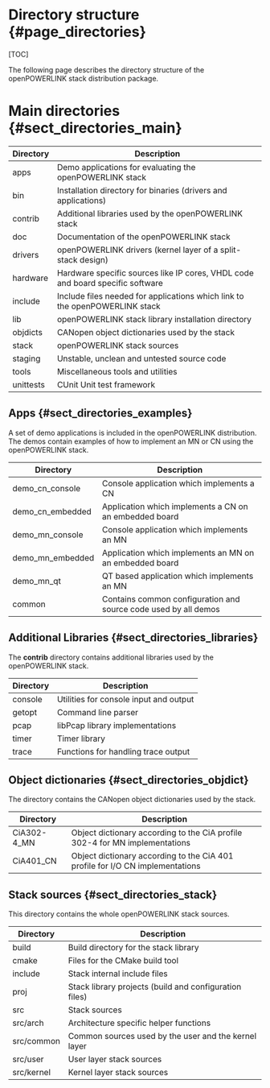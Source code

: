 Directory structure {#page_directories}
===================

[TOC]

The following page describes the directory structure of the openPOWERLINK stack distribution package.

# Main directories {#sect_directories_main}

Directory                     | Description
----------------------------- | -----------------------------------------------
apps                          | Demo applications for evaluating the openPOWERLINK stack
bin                           | Installation directory for binaries (drivers and applications)
contrib                       | Additional libraries used by the openPOWERLINK stack
doc                           | Documentation of the openPOWERLINK stack
drivers                       | openPOWERLINK drivers (kernel layer of a split-stack design)
hardware                      | Hardware specific sources like IP cores, VHDL code and board specific software
include                       | Include files needed for applications which link to the openPOWERLINK stack
lib                           | openPOWERLINK stack library installation directory
objdicts                      | CANopen object dictionaries used by the stack
stack                         | openPOWERLINK stack sources
staging                       | Unstable, unclean and untested source code
tools                         | Miscellaneous tools and utilities
unittests                     | CUnit Unit test framework


## Apps {#sect_directories_examples}
A set of demo applications is included in the openPOWERLINK distribution. The
demos contain examples of how to implement an MN or CN using the openPOWERLINK
stack.

Directory                     | Description
----------------------------- | -----------------------------------------------
demo_cn_console               | Console application which implements a CN
demo_cn_embedded              | Application which implements a CN on an embedded board
demo_mn_console               | Console application which implements an MN
demo_mn_embedded              | Application which implements an MN on an embedded board
demo_mn_qt                    | QT based application which implements an MN
common                        | Contains common configuration and source code used by all demos


## Additional Libraries {#sect_directories_libraries}
The __contrib__ directory contains additional libraries used by the openPOWERLINK stack.

Directory                     | Description
----------------------------- | -----------------------------------------------
console                       | Utilities for console input and output
getopt                        | Command line parser
pcap                          | libPcap library implementations
timer                         | Timer library
trace                         | Functions for handling trace output

## Object dictionaries {#sect_directories_objdict}

The directory contains the CANopen object dictionaries used by the stack.

Directory                     | Description
----------------------------- | -----------------------------------------------
CiA302-4_MN                   | Object dictionary according to the CiA profile 302-4 for MN implementations
CiA401_CN                     | Object dictionary according to the CiA 401 profile for I/O CN implementations


## Stack sources {#sect_directories_stack}

This directory contains the whole openPOWERLINK stack sources.

Directory                     | Description
----------------------------- | -----------------------------------------------
build                         | Build directory for the stack library
cmake                         | Files for the CMake build tool
include                       | Stack internal include files
proj                          | Stack library projects (build and configuration files)
src                           | Stack sources
src/arch                      | Architecture specific helper functions
src/common                    | Common sources used by the user and the kernel layer
src/user                      | User layer stack sources
src/kernel                    | Kernel layer stack sources
